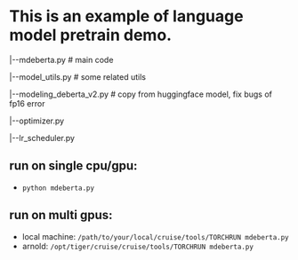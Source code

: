 # This is an example of language model pretrain demo.

|--mdeberta.py      # main code 

|--model_utils.py   # some related utils

|--modeling_deberta_v2.py   # copy from huggingface model, fix bugs of fp16 error

|--optimizer.py 

|--lr_scheduler.py

## run on single cpu/gpu: 
- `python mdeberta.py`
## run on multi gpus: 
- local machine: `/path/to/your/local/cruise/tools/TORCHRUN mdeberta.py`
- arnold: `/opt/tiger/cruise/cruise/tools/TORCHRUN mdeberta.py`